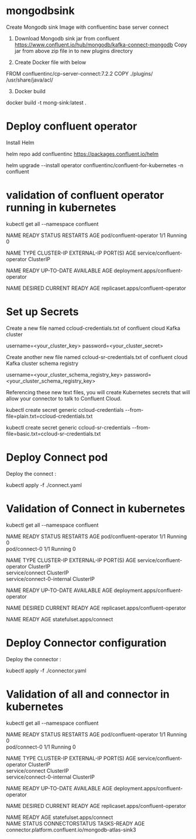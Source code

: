 # mongodbsink

Create Mongodb sink Image with confluentinc base server connect

1. Download Mongodb sink jar from confluent 
https://www.confluent.io/hub/mongodb/kafka-connect-mongodb
 Copy jar from above zip file in to new plugins directory

2. Create Docker file with below 

FROM confluentinc/cp-server-connect:7.2.2
COPY ./plugins/ /usr/share/java/acl/

3. Docker build 

docker build -t mong-sink:latest . 




Deploy confluent operator
================================
Install Helm

helm repo add confluentinc https://packages.confluent.io/helm

helm upgrade --install operator confluentinc/confluent-for-kubernetes -n confluent

validation of confluent operator running in kubernetes
===============================================================
kubectl get all --namespace confluent

NAME                                      READY   STATUS    RESTARTS   AGE
pod/confluent-operator   1/1     Running   0          

NAME                         TYPE        CLUSTER-IP       EXTERNAL-IP   PORT(S)                               AGE
service/confluent-operator   ClusterIP   

NAME                                 READY   UP-TO-DATE   AVAILABLE   AGE
deployment.apps/confluent-operator   

NAME                                            DESIRED   CURRENT   READY   AGE
replicaset.apps/confluent-operator  


Set up Secrets
==============
Create a new file named ccloud-credentials.txt of confluent cloud Kafka cluster

username=<your_cluster_key>
password=<your_cluster_secret>

Create another new file named ccloud-sr-credentials.txt of confluent cloud Kafka cluster schema registry 

username=<your_cluster_schema_registry_key>
password=<your_cluster_schema_registry_key>

Referencing these new text files, you will create Kubernetes secrets that will allow your connector to talk to Confluent Cloud.

kubectl create secret generic ccloud-credentials --from-file=plain.txt=ccloud-credentials.txt

kubectl create secret generic ccloud-sr-credentials --from-file=basic.txt=ccloud-sr-credentials.txt



Deploy Connect pod
===================
Deploy the connect :

kubectl apply -f ./connect.yaml

Validation of Connect in kubernetes
=======================================
kubectl get all --namespace confluent

NAME                                      READY   STATUS    RESTARTS   AGE
pod/confluent-operator   1/1     Running   0          
pod/connect-0                             1/1     Running   0          

NAME                         TYPE        CLUSTER-IP       EXTERNAL-IP   PORT(S)                               AGE
service/confluent-operator   ClusterIP   
service/connect              ClusterIP       
service/connect-0-internal   ClusterIP     

NAME                                 READY   UP-TO-DATE   AVAILABLE   AGE
deployment.apps/confluent-operator   

NAME                                            DESIRED   CURRENT   READY   AGE
replicaset.apps/confluent-operator  

NAME                       READY   AGE
statefulset.apps/connect   



Deploy Connector configuration
==========================
Deploy the connector :

kubectl apply -f ./connector.yaml


Validation of all and connector in kubernetes
================================================
kubectl get all --namespace confluent

NAME                                      READY   STATUS    RESTARTS   AGE
pod/confluent-operator   1/1     Running   0          
pod/connect-0                             1/1     Running   0          

NAME                         TYPE        CLUSTER-IP       EXTERNAL-IP   PORT(S)                               AGE
service/confluent-operator   ClusterIP   
service/connect              ClusterIP       
service/connect-0-internal   ClusterIP     

NAME                                 READY   UP-TO-DATE   AVAILABLE   AGE
deployment.apps/confluent-operator   

NAME                                            DESIRED   CURRENT   READY   AGE
replicaset.apps/confluent-operator  

NAME                       READY   AGE
statefulset.apps/connect   
NAME                                                  STATUS    CONNECTORSTATUS   TASKS-READY   AGE
connector.platform.confluent.io/mongodb-atlas-sink3   


